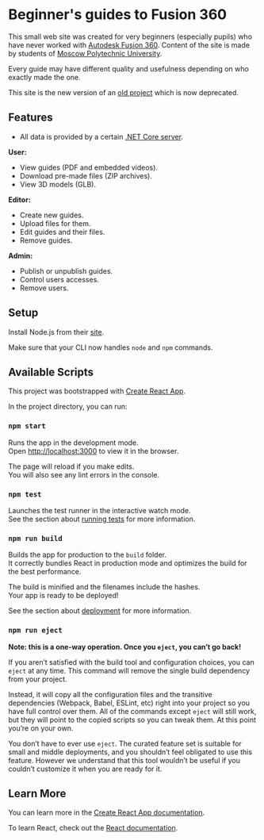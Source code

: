 # Beginner's guides to Fusion 360

This small web site was created for very beginners (especially pupils) who have never worked with [Autodesk Fusion 360](https://www.autodesk.com/products/fusion-360/overview). Content of the site is made by students of [Moscow Polytechnic University](https://mospolytech.ru).

Every guide may have different quality and usefulness depending on who exactly made the one.

This site is the new version of an [old project](https://github.com/BesedinAlex/guides-fusion360-old) which is now deprecated.

## Features

- All data is provided by a certain [.NET Core server](https://github.com/besedinalex/guides-fusion360-server).

**User:**
- View guides (PDF and embedded videos).
- Download pre-made files (ZIP archives).
- View 3D models (GLB).

**Editor:**
- Create new guides.
- Upload files for them.
- Edit guides and their files.
- Remove guides.

**Admin:**
- Publish or unpublish guides.
- Control users accesses.
- Remove users.

## Setup

Install Node.js from their [site](https://nodejs.org/en/download).

Make sure that your CLI now handles `node` and `npm` commands.

## Available Scripts

This project was bootstrapped with [Create React App](https://github.com/facebook/create-react-app).

In the project directory, you can run:

### `npm start`

Runs the app in the development mode.<br />
Open [http://localhost:3000](http://localhost:3000) to view it in the browser.

The page will reload if you make edits.<br />
You will also see any lint errors in the console.

### `npm test`

Launches the test runner in the interactive watch mode.<br />
See the section about [running tests](https://facebook.github.io/create-react-app/docs/running-tests) for more information.

### `npm run build`

Builds the app for production to the `build` folder.<br />
It correctly bundles React in production mode and optimizes the build for the best performance.

The build is minified and the filenames include the hashes.<br />
Your app is ready to be deployed!

See the section about [deployment](https://facebook.github.io/create-react-app/docs/deployment) for more information.

### `npm run eject`

**Note: this is a one-way operation. Once you `eject`, you can’t go back!**

If you aren’t satisfied with the build tool and configuration choices, you can `eject` at any time. This command will remove the single build dependency from your project.

Instead, it will copy all the configuration files and the transitive dependencies (Webpack, Babel, ESLint, etc) right into your project so you have full control over them. All of the commands except `eject` will still work, but they will point to the copied scripts so you can tweak them. At this point you’re on your own.

You don’t have to ever use `eject`. The curated feature set is suitable for small and middle deployments, and you shouldn’t feel obligated to use this feature. However we understand that this tool wouldn’t be useful if you couldn’t customize it when you are ready for it.

## Learn More

You can learn more in the [Create React App documentation](https://facebook.github.io/create-react-app/docs/getting-started).

To learn React, check out the [React documentation](https://reactjs.org/).
